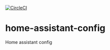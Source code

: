 [![CircleCI](https://circleci.com/gh/petersohn/home-assistant-config/tree/master.svg?style=svg)](https://circleci.com/gh/petersohn/home-assistant-config/tree/master)

# home-assistant-config

Home assistant config

